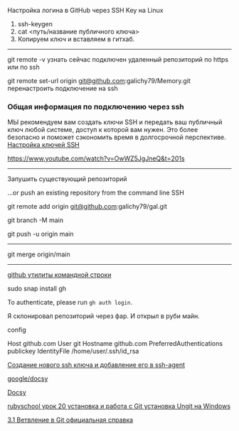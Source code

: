 Hастройка логина в GitHub через SSH Key на Linux
1. ssh-keygen
2. cat <путь/название публичного ключа>
3. Копируем ключ и вставляем в гитхаб.

---
git remote -v  узнать сейчас подключен удаленный репозиторий по https или по ssh

git remote set-url origin git@github.com:galichy79/Memory.git перенастроить подключение на ssh

### Общая информация по подключению через ssh

МЫ рекомендуем вам создать ключи SSH и передать ваш публичный ключ любой системе, доступ к которой вам нужен. Это более безопасно и поможет сэкономить время в долгосрочной перспективе.
[Настройка ключей SSH](https://www.digitalocean.com/community/tutorials/how-to-set-up-ssh-keys-on-ubuntu-20-04)


https://www.youtube.com/watch?v=OwWZ5JgJneQ&t=201s

---

Запушить существующий репозиторий


…or push an existing repository from the command line SSH

git remote add origin git@github.com:galichy79/gal.git

git branch -M main

git push -u origin main 

---

git merge origin/main

---

[github утилиты командной строки](https://yamadharma.github.io/ru/post/2021/08/04/github-command-line-utilities/)

sudo snap install gh

To authenticate, please run `gh auth login`.



Я склонировал репозиторий через фар. И открыл в руби майн.

config


Host github.com
        User git
        Hostname github.com
        PreferredAuthentications publickey
        IdentityFile /home/user/.ssh/id_rsa

[Создание нового ssh ключа и добавление его в ssh-agent](https://docs-github-com.translate.goog/en/authentication/connecting-to-github-with-ssh/generating-a-new-ssh-key-and-adding-it-to-the-ssh-agent?platform=linux&_x_tr_sl=auto&_x_tr_tl=ru&_x_tr_hl=ru)






[google/docsy](https://github.com/google/docsy)

[Docsy](https://www.docsy.dev/about/)

[rubyschool урок 20 установка и работа с Git
установка Ungit на Windows]()

[3.1 Ветвление в Git официальная справка](https://git-scm.com/book/ru/v2/%D0%92%D0%B5%D1%82%D0%B2%D0%BB%D0%B5%D0%BD%D0%B8%D0%B5-%D0%B2-Git-%D0%9E-%D0%B2%D0%B5%D1%82%D0%B2%D0%BB%D0%B5%D0%BD%D0%B8%D0%B8-%D0%B2-%D0%B4%D0%B2%D1%83%D1%85-%D1%81%D0%BB%D0%BE%D0%B2%D0%B0%D1%85)